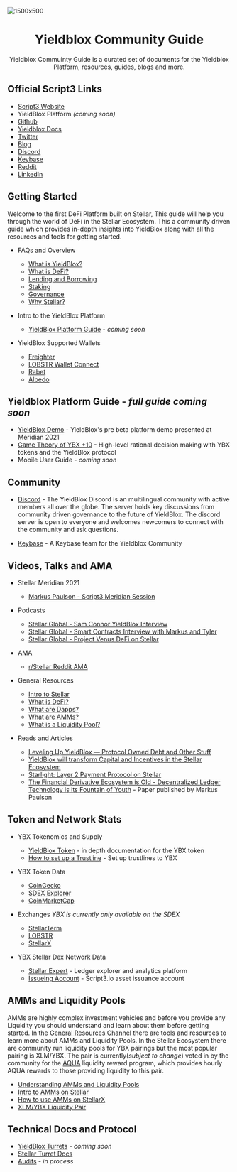 
![1500x500](https://user-images.githubusercontent.com/45983304/146980943-32c1661b-5247-470e-8eb4-3cdc8cf2aadb.jpg)

<h1 align="center"> Yieldblox Community Guide </h1>

<p align="center">Yieldblox Commuinty Guide is a curated set of documents for the Yieldblox Platform, resources, guides, blogs and more.</p>

## Official Script3 Links
- [Script3 Website](https://www.script3.io/)
- YieldBlox Platform *(coming soon)*
- [Github](https://github.com/script3)
- [Yieldblox Docs](https://docs.ybx.script3.io/)
- [Twitter](https://twitter.com/script3official)
- [Blog](https://script3.medium.com/)
- [Discord](https://discord.com/invite/XQ6YS5usCe)
- [Keybase](https://keybase.io/team/script3)
- [Reddit](https://www.reddit.com/r/Script3/)
- [LinkedIn](https://www.linkedin.com/company/script3)

## Getting Started

Welcome to the first DeFi Platform built on Stellar, This guide will help you through the world of DeFi in the Stellar Ecosystem. This a community driven guide which provides in-depth insights into YieldBlox along with all the resources and tools for getting started.
- FAQs and Overview
  - [What is YieldBlox?](https://github.com/script3/yieldblox-docs/blob/master/user-docs/general.md#what-is-yieldblox)
  - [What is DeFi?](https://docs.ybx.script3.io/user-docs/general#what-is-a-decentralized-finance-protocol)
  - [Lending and Borrowing](https://docs.ybx.script3.io/user-docs/lending-borrowing)
  - [Staking](https://docs.ybx.script3.io/user-docs/staking)
  - [Governance](https://docs.ybx.script3.io/user-docs/governance)
  - [Why Stellar?](https://docs.ybx.script3.io/user-docs/why-stellar)
  
- Intro to the YieldBlox Platform
  - [YieldBlox Platform Guide]() - *coming soon*

- YieldBlox Supported Wallets
  - [Freighter](https://www.freighter.app/) 
  - [LOBSTR Wallet Connect](https://lobstr.zendesk.com/hc/en-us/articles/4406569953938-WalletConnect-How-to-log-in-and-use-your-Stellar-wallet-from-LOBSTR-with-other-services)
  - [Rabet](https://rabet.io/)
  - [Albedo](https://albedo.link/)

## Yieldblox Platform Guide - *full guide coming soon*

- [YieldBlox Demo](https://meridian.stellar.org/demos/yieldblox/) - YieldBlox's pre beta platform demo presented at Meridian 2021
- [Game Theory of YBX +10](https://docs.ybx.script3.io/user-docs/ybx-tokens/game-theory-of-ybx) - High-level rational decision making with YBX tokens and the YieldBlox protocol
- Mobile User Guide - *coming soon*

## Community
- [Discord](https://discord.com/invite/XQ6YS5usCe) - The YieldBlox Discord is an multilingual community with active members all over the globe. The server holds key discussions from community driven governance to the future of YieldBlox. The discord server is open to everyone and welcomes newcomers to connect with the community and ask questions.

- [Keybase](https://keybase.io/team/script3) - A Keybase team for the Yieldblox Community


## Videos, Talks and AMA
- Stellar Meridian 2021
  - [Markus Paulson - Script3 Meridian Session](https://meridian.stellar.org/agenda/investing-in-the-stellar-communitys-vision/)

- Podcasts 
  - [Stellar Global - Sam Connor YieldBlox Interview](https://www.youtube.com/watch?v=GmRzH067c4s)
  - [Stellar Global - Smart Contracts Interview with Markus and Tyler](https://www.youtube.com/watch?v=IxbYcHwWyQ0)
  - [Stellar Global - Project Venus DeFi on Stellar](https://www.youtube.com/watch?v=UH4XkDFb7IE)

- AMA 
  - [r/Stellar Reddit AMA](https://www.reddit.com/r/Stellar/comments/n8h93s/ama_im_markus_cofounder_of_script3_were_building/)
  
- General Resources
  - [Intro to Stellar](https://stellar.org/learn/intro-to-stellar) 
  - [What is DeFi?](https://www.youtube.com/watch?v=17QRFlml4pA)
  - [What are Dapps?](https://www.youtube.com/watch?v=oPIupbsVimc)
  - [What are AMMs?](https://www.youtube.com/watch?v=1PbZMudPP5E) 
  - [What is a Liquidity Pool?](https://www.youtube.com/watch?v=dVJzcFDo498)
  
- Reads and Articles
  - [Leveling Up YieldBlox — Protocol Owned Debt and Other Stuff](https://medium.com/script3/leveling-up-yieldblox-protocol-owned-debt-and-other-stuff-52f7429d06f2)
  - [YieldBlox will transform Capital and Incentives in the Stellar Ecosystem](https://medium.com/script3/yieldblox-will-transform-capital-and-incentives-in-the-stellar-ecosystem-828be5023765)
  - [Starlight: Layer 2 Payment Protocol on Stellar](https://stellar.org/blog/starlight-a-layer-2-payment-channel-protocol-for-stellar) 
  - [The Financial Derivative Ecosystem is Old - Decentralized Ledger Technology is its Fountain of Youth](https://dl.acm.org/doi/10.1145/3399871.3399904) - Paper published by Markus Paulson
  
## Token and Network Stats
- YBX Tokenomics and Supply
  - [YieldBlox Token](https://docs.ybx.script3.io/user-docs/ybx-tokens) - in depth documentation for the YBX token
  - [How to set up a Trustline](https://docs.ybx.script3.io/user-docs/ybx-tokens/ybx-airdrop-setup#how-to-set-up-a-trustline-to-ybx) - Set up trustlines to YBX

- YBX Token Data 
  - [CoinGecko](https://www.coingecko.com/en/coins/yieldblox)
  - [SDEX Explorer](https://sdexexplorer.com/assets/YBX-GBUYYBXWCLT2MOSSHRFCKMEDFOVSCAXNIEW424GLN666OEXHAAWBDYMX)
  - [CoinMarketCap](https://coinmarketcap.com/currencies/yieldblox/)
  
 - Exchanges 
     *YBX is currently only available on the SDEX*
    - [StellarTerm](https://stellarterm.com/markets/)
    - [LOBSTR](https://lobstr.co/)
    - [StellarX](https://www.stellarx.com/)
  
- YBX Stellar Dex Network Data
  - [Stellar Expert](https://stellar.expert/explorer/public/asset/YBX-GBUYYBXWCLT2MOSSHRFCKMEDFOVSCAXNIEW424GLN666OEXHAAWBDYMX-1) - Ledger explorer and analytics platform
  - [Issueing Account](https://stellar.expert/explorer/public/account/GBUYYBXWCLT2MOSSHRFCKMEDFOVSCAXNIEW424GLN666OEXHAAWBDYMX) - Script3.io asset issuance account

## AMMs and Liquidity Pools
AMMs are highly complex investment vehicles and before you provide any Liquidity you should understand and learn about them before getting started. In the [General Resources Channel](https://github.com/theboycoder/Yieldblox-Community-Guide-/blob/main/README.md#getting-started) there are tools and resources to learn more about AMMs and Liquidity Pools. In the Stellar Ecosystem there are community run liquidity pools for YBX pairings but the most popular pairing is XLM/YBX. The pair is currently(*subject to change*) voted in by the community for the [AQUA](https://aqua.network/) liquidity reward program, which provides hourly AQUA rewards to those providing liquidity to this pair.

- [Understanding AMMs and Liquidity Pools](https://github.com/theboycoder/Yieldblox-Community-Guide-/blob/main/README.md#videos-talks-and-ama)
- [Intro to AMMs on Stellar](https://stellar.org/blog/introducing-automated-market-makers-on-stellar)
- [How to use AMMs on StellarX](https://medium.com/stellarxhq/amms-on-stellarx-b0f9c493936c)
- [XLM/YBX Liquidity Pair](https://www.stellarx.com/amm/analytics/native/YBX:GBUYYBXWCLT2MOSSHRFCKMEDFOVSCAXNIEW424GLN666OEXHAAWBDYMX)


## Technical Docs and Protocol

- [YieldBlox Turrets](https://docs.ybx.script3.io/technical-docs/yieldblox-turrets) - *coming soon*
- [Stellar Turret Docs](https://turrets.stellar.org/)
- [Audits](https://docs.ybx.script3.io/resources/technical-resources) -  *in process*

